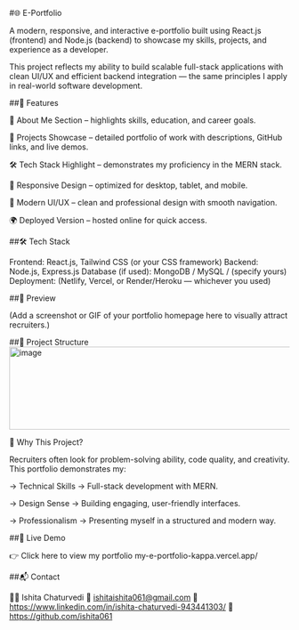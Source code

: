 #🌐 E-Portfolio

A modern, responsive, and interactive e-portfolio built using React.js (frontend) and Node.js (backend) to showcase my skills, projects, and experience as a developer.

This project reflects my ability to build scalable full-stack applications with clean UI/UX and efficient backend integration — the same principles I apply in real-world software development.

##🚀 Features

📖 About Me Section – highlights skills, education, and career goals.

💼 Projects Showcase – detailed portfolio of work with descriptions, GitHub links, and live demos.

🛠️ Tech Stack Highlight – demonstrates my proficiency in the MERN stack.

📱 Responsive Design – optimized for desktop, tablet, and mobile.

🎨 Modern UI/UX – clean and professional design with smooth navigation.

🌍 Deployed Version – hosted online for quick access.

##🛠️ Tech Stack

Frontend: React.js, Tailwind CSS (or your CSS framework)
Backend: Node.js, Express.js
Database (if used): MongoDB / MySQL / (specify yours)
Deployment: (Netlify, Vercel, or Render/Heroku — whichever you used)

##📸 Preview

(Add a screenshot or GIF of your portfolio homepage here to visually attract recruiters.)

##📂 Project Structure
<img width="711" height="149" alt="image" src="https://github.com/user-attachments/assets/62855c0f-1724-4ea5-affb-b817f3243121" />

🎯 Why This Project?

Recruiters often look for problem-solving ability, code quality, and creativity.
This portfolio demonstrates my:

-> Technical Skills → Full-stack development with MERN.

-> Design Sense → Building engaging, user-friendly interfaces.

-> Professionalism → Presenting myself in a structured and modern way.

##🔗 Live Demo

👉 Click here to view my portfolio
my-e-portfolio-kappa.vercel.app/

##📬 Contact

👩‍💻 Ishita Chaturvedi
📧 ishitaishita061@gmail.com
💼 https://www.linkedin.com/in/ishita-chaturvedi-943441303/
💼 https://github.com/ishita061
